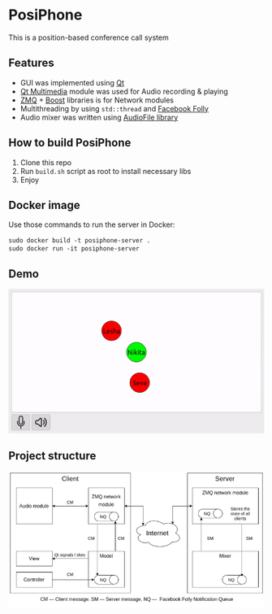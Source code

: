 # PosiPhone

This is a position-based conference call system

## Features

* GUI was implemented using [Qt](https://www.qt.io/)
* [Qt Multimedia](https://doc.qt.io/qt-5/qtmultimedia-module.html) module was used for Audio recording & playing
* [ZMQ](https://zeromq.org) + [Boost](https://www.boost.org/) libraries is for Network modules
* Multithreading by using `std::thread` and [Facebook Folly](https://github.com/facebook/folly)
* Audio mixer was written using [AudioFile library](https://github.com/adamstark/AudioFile)

## How to build PosiPhone

1. Clone this repo
2. Run `build.sh` script as root to install necessary libs
3. Enjoy

## Docker image

Use those commands to run the server in Docker:
```shell
sudo docker build -t posiphone-server .
sudo docker run -it posiphone-server
```

## Demo

![](./resources/demo.gif)

## Project structure

![](./resources/structure.png)

